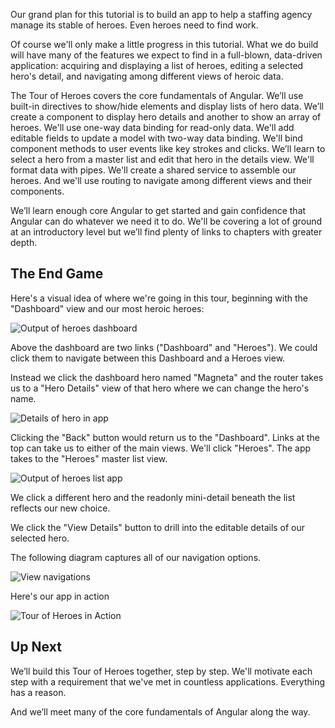 Our grand plan for this tutorial is to build an app to help a staffing agency manage its stable of heroes.
Even heroes need to find work.

Of course we'll only make a little progress in this tutorial. What we do build will
have many of the features we expect to find in a full-blown, data-driven application: acquiring and displaying
a list of heroes, editing a selected hero's detail, and navigating among different
views of heroic data.

The Tour of Heroes covers the core fundamentals of Angular.
We’ll use built-in directives to show/hide elements and display lists of hero data.
We’ll create a component to display hero details and another to show an array of heroes.
We'll use one-way data binding for read-only data. We'll add editable fields to update a model
with two-way data binding. We'll bind component methods to user events like key strokes and clicks.
We’ll learn to select a hero from a master list and edit that hero in the details view. We'll
format data with pipes. We'll create a shared service to assemble our heroes. And we'll use routing to navigate among different views and their components.

We’ll learn enough core Angular to get started and gain confidence that
Angular can do whatever we need it to do.
We'll be covering a lot of ground at an introductory level but we’ll find plenty of links
to chapters with greater depth.

## The End Game

Here's a visual idea of where we're going in this tour, beginning with the "Dashboard"
view and our most heroic heroes:

![Output of heroes dashboard](https://angular.io/resources/images/devguide/toh/heroes-dashboard-1.png)

Above the dashboard are two links ("Dashboard" and "Heroes").
We could click them to navigate between this Dashboard and a Heroes view.

Instead we click the dashboard hero named "Magneta" and the router takes us to a "Hero Details" view
of that hero where we can change the hero's name.

![Details of hero in app](https://angular.io/resources/images/devguide/toh/hero-details-1.png)

Clicking the "Back" button would return us to the "Dashboard".
Links at the top can take us to either of the main views.
We'll click "Heroes". The app takes to the "Heroes" master list view.

![Output of heroes list app](https://angular.io/resources/images/devguide/toh/heroes-list-2.png)

We click a different hero and the readonly mini-detail beneath the list reflects our new choice.

We click the "View Details" button to drill into the
editable details of our selected hero.

The following diagram captures all of our navigation options.

![View navigations](https://angular.io/resources/images/devguide/toh/nav-diagram.png)

Here's our app in action

![Tour of Heroes in Action](https://angular.io/resources/images/devguide/toh/toh-anim.gif)

## Up Next

We’ll build this Tour of Heroes together, step by step.
We'll motivate each step with a requirement that we've
met in countless applications. Everything has a reason.

And we’ll meet many of the core fundamentals of Angular along the way.
